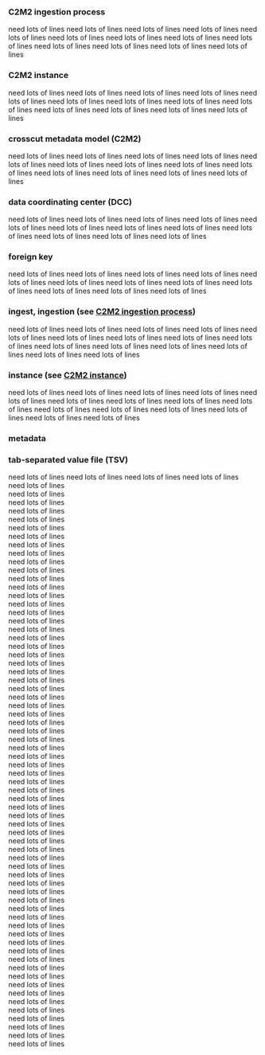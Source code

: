 ### C2M2 ingestion process

need lots of lines
need lots of lines
need lots of lines
need lots of lines
need lots of lines
need lots of lines
need lots of lines
need lots of lines
need lots of lines
need lots of lines
need lots of lines
need lots of lines
need lots of lines


### C2M2 instance

need lots of lines
need lots of lines
need lots of lines
need lots of lines
need lots of lines
need lots of lines
need lots of lines
need lots of lines
need lots of lines
need lots of lines
need lots of lines
need lots of lines
need lots of lines

### crosscut metadata model (C2M2)

need lots of lines
need lots of lines
need lots of lines
need lots of lines
need lots of lines
need lots of lines
need lots of lines
need lots of lines
need lots of lines
need lots of lines
need lots of lines
need lots of lines
need lots of lines

### data coordinating center (DCC)
need lots of lines
need lots of lines
need lots of lines
need lots of lines
need lots of lines
need lots of lines
need lots of lines
need lots of lines
need lots of lines
need lots of lines
need lots of lines
need lots of lines

### foreign key
need lots of lines
need lots of lines
need lots of lines
need lots of lines
need lots of lines
need lots of lines
need lots of lines
need lots of lines
need lots of lines
need lots of lines
need lots of lines
need lots of lines

### ingest, ingestion (see [C2M2 ingestion process](#c2m2-ingestion-process))
need lots of lines
need lots of lines
need lots of lines
need lots of lines
need lots of lines
need lots of lines
need lots of lines
need lots of lines
need lots of lines
need lots of lines
need lots of lines
need lots of lines
need lots of lines
need lots of lines
need lots of lines

### instance (see [C2M2 instance](#c2m2-instance))
need lots of lines
need lots of lines
need lots of lines
need lots of lines
need lots of lines
need lots of lines
need lots of lines
need lots of lines
need lots of lines
need lots of lines
need lots of lines
need lots of lines
need lots of lines
need lots of lines
need lots of lines

### metadata

### tab-separated value file (TSV)
need lots of lines
need lots of lines
need lots of lines
need lots of lines<br>
need lots of lines<br>
need lots of lines<br>
need lots of lines<br>
need lots of lines<br>
need lots of lines<br>
need lots of lines<br>
need lots of lines<br>
need lots of lines<br>
need lots of lines<br>
need lots of lines<br>
need lots of lines<br>
need lots of lines<br>
need lots of lines<br>
need lots of lines<br>
need lots of lines<br>
need lots of lines<br>
need lots of lines<br>
need lots of lines<br>
need lots of lines<br>
need lots of lines<br>
need lots of lines<br>
need lots of lines<br>
need lots of lines<br>
need lots of lines<br>
need lots of lines<br>
need lots of lines<br>
need lots of lines<br>
need lots of lines<br>
need lots of lines<br>
need lots of lines<br>
need lots of lines<br>
need lots of lines<br>
need lots of lines<br>
need lots of lines<br>
need lots of lines<br>
need lots of lines<br>
need lots of lines<br>
need lots of lines<br>
need lots of lines<br>
need lots of lines<br>
need lots of lines<br>
need lots of lines<br>
need lots of lines<br>
need lots of lines<br>
need lots of lines<br>
need lots of lines<br>
need lots of lines<br>
need lots of lines<br>
need lots of lines<br>
need lots of lines<br>
need lots of lines<br>
need lots of lines<br>
need lots of lines<br>
need lots of lines<br>
need lots of lines<br>
need lots of lines<br>
need lots of lines<br>
need lots of lines<br>
need lots of lines<br>
need lots of lines<br>
need lots of lines<br>
need lots of lines<br>
need lots of lines<br>
need lots of lines<br>
need lots of lines<br>
need lots of lines<br>
need lots of lines<br>

